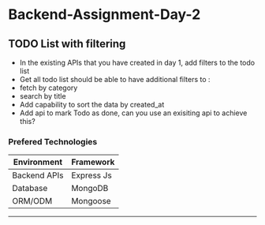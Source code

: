 # Backend-Assignment-Day-2

## TODO List with filtering

- In the existing APIs that you have created in day 1, add filters to the todo list
- Get all todo list should be able to have additional filters to :
- fetch by category
- search by title
- Add capability to sort the data by created_at
- Add api to mark Todo as done, can you use an exisiting api to achieve this?

### Prefered Technologies

| Environment  | Framework  |
| ------------ | ---------- |
| Backend APIs | Express Js |
| Database     | MongoDB    |
| ORM/ODM      | Mongoose   |

---
